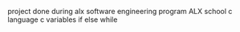 project done during alx software  engineering program
ALX school
c language
c variables if else while
